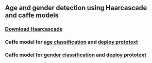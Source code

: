## Age and gender detection using Haarcascade and caffe models

### [Download Haarcascade](https://www.dropbox.com/s/5o64ru428jlb29g/haarcascade_frontalface_alt.xml?dl=0)
### Caffe model for [age classification](https://drive.google.com/open?id=1kiusFljZc9QfcIYdU2s7xrtWHTraHwmW) and [deploy prototext](https://drive.google.com/open?id=1kWv0AjxGSN0g31OeJa02eBGM0R_jcjIl)
### Caffe model for [gender classification](https://drive.google.com/open?id=1W_moLzMlGiELyPxWiYQJ9KFaXroQ_NFQ) and [deploy prototext](https://drive.google.com/open?id=1AW3WduLk1haTVAxHOkVS_BEzel1WXQHP)
